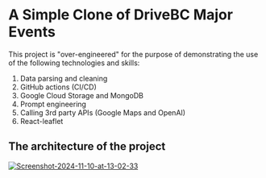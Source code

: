 # A Simple Clone of DriveBC Major Events

This project is "over-engineered" for the purpose of demonstrating the use of the following technologies and skills:

1. Data parsing and cleaning
2. GitHub actions (CI/CD)
3. Google Cloud Storage and MongoDB
4. Prompt engineering
5. Calling 3rd party APIs (Google Maps and OpenAI)
6. React-leaflet

## The architecture of the project
<a href="https://ibb.co/1bPq7mt"><img src="https://i.ibb.co/ZNF8GMp/Screenshot-2024-11-10-at-13-02-33.png" alt="Screenshot-2024-11-10-at-13-02-33" border="0"></a>